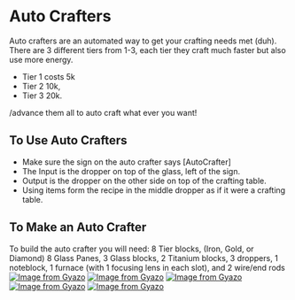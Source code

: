 # Auto Crafters
Auto crafters are an automated way to get your crafting needs met (duh). 
There are 3 different tiers from 1-3, each tier they craft much faster but also use more energy. 
- Tier 1 costs 5k
- Tier 2 10k,
- Tier 3 20k. 

/advance them all to auto craft what ever you want!

## To Use Auto Crafters

- Make sure the sign on the auto crafter says [AutoCrafter]
- The Input is the dropper on top of the glass, left of the sign.
- Output is the dropper on the other side on top of the crafting table.
- Using items form the recipe in the middle dropper as if it were a crafting table.

## To Make an Auto Crafter
To build the auto crafter you will need:
8 Tier blocks, (Iron, Gold, or Diamond) 8 Glass Panes, 
3 Glass blocks, 2 Titanium blocks, 3 droppers, 1 noteblock, 
1 furnace (with 1 focusing lens in each slot), and 2 wire/end rods
[![Image from Gyazo](https://i.gyazo.com/31e73021635a2ce3baf62e67972c701d.png)](https://gyazo.com/31e73021635a2ce3baf62e67972c701d)
[![Image from Gyazo](https://i.gyazo.com/18da692ced557272ece3967c569df8f7.png)](https://gyazo.com/18da692ced557272ece3967c569df8f7)
[![Image from Gyazo](https://i.gyazo.com/d42acba4ee5b58ec9092fb947a3db8d3.png)](https://gyazo.com/d42acba4ee5b58ec9092fb947a3db8d3)
[![Image from Gyazo](https://i.gyazo.com/429eb5e6b5902d814b9f1adf714f54ae.png)](https://gyazo.com/429eb5e6b5902d814b9f1adf714f54ae)
[![Image from Gyazo](https://i.gyazo.com/44ee0a0a497b19c1a10ab6c7b58dda24.png)](https://gyazo.com/44ee0a0a497b19c1a10ab6c7b58dda24)
